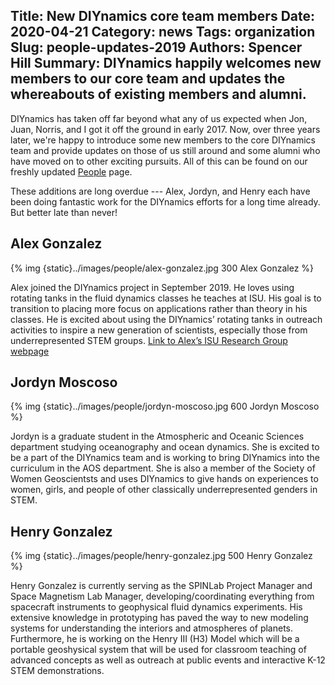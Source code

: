 Title: New DIYnamics core team members
Date: 2020-04-21
Category: news
Tags: organization
Slug: people-updates-2019
Authors: Spencer Hill
Summary: DIYnamics happily welcomes new members to our core team and updates the whereabouts of existing members and alumni.
---

DIYnamics has taken off far beyond what any of us expected when Jon,
Juan, Norris, and I got it off the ground in early 2017.  Now, over
three years later, we're happy to introduce some new members to the
core DIYnamics team and provide updates on those of us still around
and some alumni who have moved on to other exciting pursuits.  All of
this can be found on our freshly updated
[People](/pages/people.html) page.

These additions are long overdue --- Alex, Jordyn, and Henry each have
been doing fantastic work for the DIYnamics efforts for a long time
already.  But better late than never!

## Alex Gonzalez

{% img {static}../images/people/alex-gonzalez.jpg 300 Alex Gonzalez %}

Alex joined the DIYnamics project in September 2019. He loves using
rotating tanks in the fluid dynamics classes he teaches at ISU. His
goal is to transition to placing more focus on applications rather
than theory in his classes. He is excited about using the DIYnamics’
rotating tanks in outreach activities to inspire a new generation of
scientists, especially those from underrepresented STEM groups. [Link
to Alex’s ISU Research Group webpage](https://tad.ge-at.iastate.edu/)

## Jordyn Moscoso

{% img {static}../images/people/jordyn-moscoso.jpg 600 Jordyn Moscoso %}

Jordyn is a graduate student in the Atmospheric and Oceanic Sciences
department studying oceanography and ocean dynamics. She is excited to
be a part of the DIYnamics team and is working to bring DIYnamics into
the curriculum in the AOS department. She is also a member of the
Society of Women Geoscientsts and uses DIYnamics to give hands on
experiences to women, girls, and people of other classically
underrepresented genders in STEM.

## Henry Gonzalez

{% img {static}../images/people/henry-gonzalez.jpg 500 Henry Gonzalez %}

Henry Gonzalez is currently serving as the SPINLab Project Manager and
Space Magnetism Lab Manager, developing/coordinating everything from
spacecraft instruments to geophysical fluid dynamics experiments.  His
extensive knowledge in prototyping has paved the way to new modeling
systems for understanding the interiors and atmospheres of
planets.  Furthermore, he is working on the Henry III (H3) Model which
will be a portable geoshysical system that will be used for classroom
teaching of advanced concepts as well as outreach at public events and
interactive K-12 STEM demonstrations.
